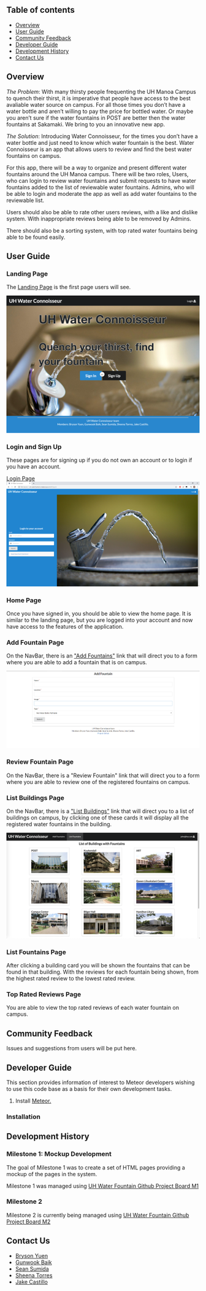 ## Table of contents

* [Overview](#overview)
* [User Guide](#user-guide)
* [Community Feedback](#community-feedback)
* [Developer Guide](#developer-guide)
* [Development History](#development-history)
* [Contact Us](#contact-us)

## Overview

*The Problem*: With many thirsty people frequenting the UH Manoa Campus to quench their thirst, it is imperative that people have access to the best avaliable water source on campus. For all those times you don’t have a water bottle and aren’t willing to pay the price for bottled water. Or maybe you aren’t sure if the water fountains in POST are better then the water fountains at Sakamaki. We bring to you an innovative new app.

*The Solution*: Introducing Water Connoisseur, for the times you don’t have a water bottle and just need to know which water fountain is the best. Water Connoisseur is an app that allows users to review and find the best water fountains on campus.

For this app, there will be a way to organize and present different water fountains around the UH Manoa campus. There will be two roles, Users, who can login to review water fountains and submit requests to have water fountains added to the list of reviewable water fountains. Admins, who will be able to login and moderate the app as well as add water fountains to the reviewable list.

Users should also be able to rate other users reviews, with a like and dislike system. With inappropriate reviews being able to be removed by Admins.

There should also be a sorting system, with top rated water fountains being able to be found easily.

## User Guide

### Landing Page
The [Landing Page](http://uhwaterfountain.meteorapp.com/#/) is the first page users will see.

<img src="doc/landing-page.png" alt="landing-page">

### Login and Sign Up
These pages are for signing up if you do not own an account or to login if you have an account.

[Login Page]()
<img src="doc/login.png" alt="login">

### Home Page
Once you have signed in, you should be able to view the home page. It is similar to the landing page, but you are logged into your account and now have access to the features of the application.

### Add Fountain Page
On the NavBar, there is an ["Add Fountains"](http://uhwaterfountain.meteorapp.com/#/add) link that will direct you to a form where you are able to add a fountain that is on campus. 

<img src="doc/addFountain.png" alt="add-fountain">

### Review Fountain Page
On the NavBar, there is a "Review Fountain" link that will direct you to a form where you are able to review one of the registered fountains on campus.

### List Buildings Page
On the NavBar, there is a ["List Buildings"]() link that will direct you to a list of buildings on campus, by clicking one of these cards it will display all the registered water fountains in the building.

<img src="doc/listBuildings.png" alt="list-buildings">

### List Fountains Page
After clicking a building card you will be shown the fountains that can be found in that building. With the reviews for each fountain being shown, from the highest rated review to the lowest rated review.

### Top Rated Reviews Page
You are able to view the top rated reviews of each water fountain on campus.

## Community Feedback
Issues and suggestions from users will be put here.

## Developer Guide
This section provides information of interest to Meteor developers wishing to use this code base as a basis for their own development tasks.
1. Install [Meteor.](https://www.meteor.com/install)

### Installation 

## Development History

### Milestone 1: Mockup Development
The goal of Milestone 1 was to create a set of HTML pages providing a mockup of the pages in the system.

Milestone 1 was managed using [UH Water Fountain Github Project Board M1](https://github.com/uh-waterfountain/uh-waterfountain/projects/2)

### Milestone 2
Milestone 2 is currently being managed using [UH Water Fountain Github Project Board M2](https://github.com/uh-waterfountain/uh-waterfountain/projects/3) 

## Contact Us
* [Bryson Yuen](https://github.com/brysonsy)
* [Gunwook Baik](https://github.com/gbaik00)
* [Sean Sumida](https://github.com/seansumida)
* [Sheena Torres](https://github.com/sheenatorres)
* [Jake Castillo](https://github.com/jakecastillo)
